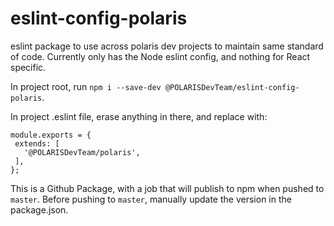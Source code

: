 # eslint-config-polaris
eslint package to use across polaris dev projects to maintain same standard of code. Currently only has the Node eslint config, and nothing for React specific.

In project root, run `npm i --save-dev @POLARISDevTeam/eslint-config-polaris`.

In project .eslint file, erase anything in there, and replace with: 
 ```
 module.exports = {
  extends: [
    '@POLARISDevTeam/polaris', 
  ],
};
```
This is a Github Package, with a job that will publish to npm when pushed to `master`. Before pushing to `master`, manually update the version in the package.json.